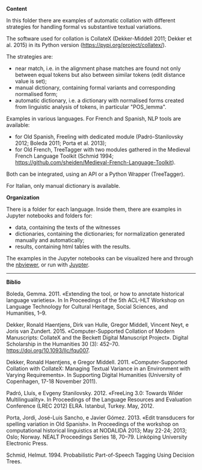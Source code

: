 **Content**

In this folder there are examples of automatic collation with different strategies for handling formal vs substantive textual variations.

The software used for collation is CollateX (Dekker-Middell 2011; Dekker et al. 2015) in its Python version (<https://pypi.org/project/collatex/>).

The strategies are:

- near match, i.e. in the alignment phase matches are found not only between equal tokens but also between similar tokens (edit distance value is set);
- manual dictionary, containing formal variants and corresponding normalised form;
- automatic dictionary, i.e. a dictionary with normalised forms created from linguistic analysis of tokens, in particular "POS_lemma".


Examples in various languages. For French and Spanish, NLP tools are available:

- for Old Spanish, Freeling with dedicated module (Padró-Stanilovsky 2012; Boleda 2011; Porta et al. 2013);
- for Old French, TreeTagger with two modules gathered in the Medieval French Language Toolkit (Schmid 1994; <https://github.com/sheiden/Medieval-French-Language-Toolkit>).

Both can be integrated, using an API or a Python Wrapper (TreeTagger).

For Italian, only manual dictionary is available.


**Organization**

There is a folder for each language. Inside them, there are examples in Jupyter notebooks and folders for:

- data, containing the texts of the witnesses
- dictionaries, containing the dictionaries; for normalization generated manually and automatically;
- results, containing html tables with the results.

The examples in the Jupyter notebooks can be visualized here and through the [nbviewer](http://nbviewer.jupyter.org/), or run with [Juypter](https://jupyter.org/).



---

**Biblio**

Boleda, Gemma. 2011. «Extending the tool, or how to annotate historical language varieties». In In Proceedings of the 5th ACL-HLT Workshop on Language Technology for Cultural Heritage, Social Sciences, and Humanities, 1–9.

Dekker, Ronald Haentjens, Dirk van Hulle, Gregor Middell, Vincent Neyt, e Joris van Zundert. 2015. «Computer-Supported Collation of Modern Manuscripts: CollateX and the Beckett Digital Manuscript Project». Digital Scholarship in the Humanities 30 (3): 452–70. https://doi.org/10.1093/llc/fqu007.

Dekker, Ronald Haentjens, e Gregor Middell. 2011. «Computer-Supported Collation with CollateX: Managing Textual Variance in an Environment with Varying Requirements». In Supporting Digital Humanities (University of Copenhagen, 17-18 November 2011).

Padró, Lluís, e Evgeny Stanilovsky. 2012. «FreeLing 3.0: Towards Wider Multilinguality». In Proceedings of the Language Resources and Evaluation Conference (LREC 2012) ELRA. Istanbul, Turkey. May, 2012.

Porta, Jordi, Jos&eacute;-Luis Sancho, e Javier G&oacute;mez. 2013. «Edit transducers for spelling variation in Old Spanish». In Proceedings of the workshop on computational historical linguistics at NODALIDA 2013; May 22-24; 2013; Oslo; Norway. NEALT Proceedings Series 18, 70–79. Linköping University Electronic Press.

Schmid, Helmut. 1994. Probabilistic Part-of-Speech Tagging Using Decision Trees.
